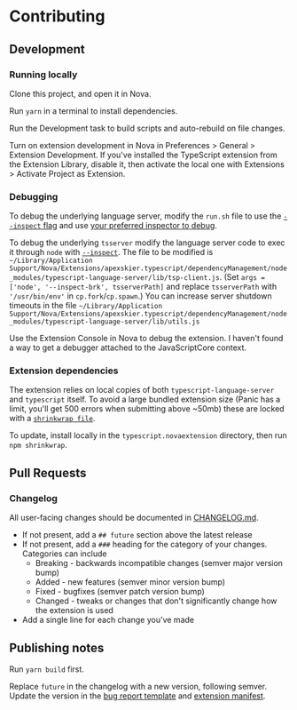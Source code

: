 # Contributing

## Development

### Running locally

Clone this project, and open it in Nova.

Run `yarn` in a terminal to install dependencies.

Run the Development task to build scripts and auto-rebuild on file changes.

Turn on extension development in Nova in Preferences > General > Extension Development. If you've installed the TypeScript extension from the Extension Library, disable it, then activate the local one with Extensions > Activate Project as Extension.

### Debugging

To debug the underlying language server, modify the `run.sh` file to use the [`--inspect` flag](https://nodejs.org/en/docs/guides/debugging-getting-started/) and use [your preferred inspector to debug](https://nodejs.org/en/docs/guides/debugging-getting-started/#inspector-clients).

To debug the underlying `tsserver` modify the language server code to exec it through `node` with [`--inspect`](https://nodejs.org/en/docs/guides/debugging-getting-started/). The file to be modified is `~/Library/Application Support/Nova/Extensions/apexskier.typescript/dependencyManagement/node_modules/typescript-language-server/lib/tsp-client.js`. (Set `args = ['node', '--inspect-brk', tsserverPath]` and replace `tsserverPath` with `'/usr/bin/env'` in `cp.fork`/`cp.spawn`.) You can increase server shutdown timeouts in the file `~/Library/Application Support/Nova/Extensions/apexskier.typescript/dependencyManagement/node_modules/typescript-language-server/lib/utils.js`

Use the Extension Console in Nova to debug the extension. I haven't found a way to get a debugger attached to the JavaScriptCore context.

### Extension dependencies

The extension relies on local copies of both `typescript-language-server` and `typescript` itself. To avoid a large bundled extension size (Panic has a limit, you'll get 500 errors when submitting above ~50mb) these are locked with a [`shrinkwrap file`](https://docs.npmjs.com/configuring-npm/shrinkwrap-json.html).

To update, install locally in the `typescript.novaextension` directory, then run `npm shrinkwrap`.

## Pull Requests

### Changelog

All user-facing changes should be documented in [CHANGELOG.md](./CHANGELOG.md).

- If not present, add a `## future` section above the latest release
- If not present, add a `###` heading for the category of your changes. Categories can include
  - Breaking - backwards incompatible changes (semver major version bump)
  - Added - new features (semver minor version bump)
  - Fixed - bugfixes (semver patch version bump)
  - Changed - tweaks or changes that don't significantly change how the extension is used
- Add a single line for each change you've made

## Publishing notes

Run `yarn build` first.

Replace `future` in the changelog with a new version, following semver. Update the version in the [bug report template](./.github/ISSUE_TEMPLATE/bug_report.md) and [extension manifest](./typescript.novaextension/extension.json).
